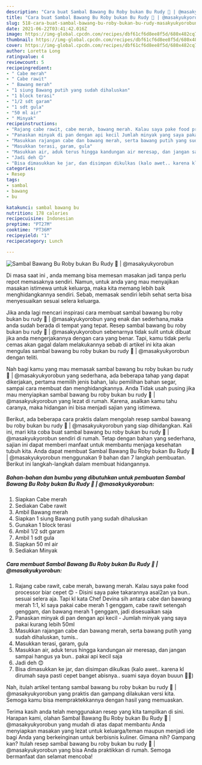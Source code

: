 ```yaml
---
description: "Cara buat Sambal Bawang Bu Roby bukan Bu Rudy 🤭 | @masakyukyorobun yang nikmat Untuk Jualan"
title: "Cara buat Sambal Bawang Bu Roby bukan Bu Rudy 🤭 | @masakyukyorobun yang nikmat Untuk Jualan"
slug: 518-cara-buat-sambal-bawang-bu-roby-bukan-bu-rudy-masakyukyorobun-yang-nikmat-untuk-jualan
date: 2021-06-22T03:41:42.016Z
image: https://img-global.cpcdn.com/recipes/dbf61cf6d8ee8f5d/680x482cq70/sambal-bawang-bu-roby-bukan-bu-rudy-🤭-masakyukyorobun-foto-resep-utama.jpg
thumbnail: https://img-global.cpcdn.com/recipes/dbf61cf6d8ee8f5d/680x482cq70/sambal-bawang-bu-roby-bukan-bu-rudy-🤭-masakyukyorobun-foto-resep-utama.jpg
cover: https://img-global.cpcdn.com/recipes/dbf61cf6d8ee8f5d/680x482cq70/sambal-bawang-bu-roby-bukan-bu-rudy-🤭-masakyukyorobun-foto-resep-utama.jpg
author: Loretta Long
ratingvalue: 4
reviewcount: 5
recipeingredient:
- " Cabe merah"
- " Cabe rawit"
- " Bawang merah"
- "1 siung Bawang putih yang sudah dihaluskan"
- "1 block terasi"
- "1/2 sdt garam"
- "1 sdt gula"
- "50 ml air"
- " Minyak"
recipeinstructions:
- "Rajang cabe rawit, cabe merah, bawang merah. Kalau saya pake food processor biar cepet 😊 Disini saya pake takarannya asal2an ya bun.. sesuai selera aja. Tapi kl kata Chef Devina sih antara cabe dan bawang merah 1:1, kl saya pakai cabe merah 1 genggam, cabe rawit setengah genggam, dan bawang merah 1 genggam, jadi disesuaikan saja"
- "Panaskan minyak di pan dengan api kecil Jumlah minyak yang saya pakai kurang lebih 50ml"
- "Masukkan rajangan cabe dan bawang merah, serta bawang putih yang sudah dihaluskan, tumis.."
- "Masukkan terasi, garam, gula"
- "Masukkan air, aduk terus hingga kandungan air meresap, dan jangan sampai hangus ya bun.. pakai api kecil saja"
- "Jadi deh 😊"
- "Bisa dimasukkan ke jar, dan disimpan dikulkas (kalo awet.. karena kl dirumah saya pasti cepet banget abisnya.. suami saya doyan buuun 🤣🤣)"
categories:
- Resep
tags:
- sambal
- bawang
- bu

katakunci: sambal bawang bu 
nutrition: 178 calories
recipecuisine: Indonesian
preptime: "PT27M"
cooktime: "PT36M"
recipeyield: "1"
recipecategory: Lunch

---
```



![Sambal Bawang Bu Roby bukan Bu Rudy 🤭 | @masakyukyorobun](https://img-global.cpcdn.com/recipes/dbf61cf6d8ee8f5d/680x482cq70/sambal-bawang-bu-roby-bukan-bu-rudy-🤭-masakyukyorobun-foto-resep-utama.jpg)

Di masa  saat ini , anda memang bisa memesan masakan jadi tanpa perlu repot memasaknya sendiri. Namun, untuk anda yang mau menyajikan masakan istimewa untuk keluarga, maka kita memang lebih baik menghidangkannya sendiri. Sebab, memasak sendiri lebih sehat serta bisa menyesuaikan sesuai selera keluarga.

Jika anda lagi mencari inspirasi cara membuat sambal bawang bu roby bukan bu rudy 🤭 | @masakyukyorobun yang enak dan sederhana,maka anda sudah berada di tempat yang tepat. Resep sambal bawang bu roby bukan bu rudy 🤭 | @masakyukyorobun  sebenarnya tidak sulit untuk dibuat jika anda mengerjakannya dengan cara yang benar. Tapi, kamu tidak perlu cemas akan gagal dalam melakukannya 
sebab di artikel ini kita akan mengulas sambal bawang bu roby bukan bu rudy 🤭 | @masakyukyorobun dengan teliti.  



Nah bagi kamu yang mau memasak sambal bawang bu roby bukan bu rudy 🤭 | @masakyukyorobun yang sederhana, ada beberapa tahap yang dapat dikerjakan, pertama memilih jenis bahan, lalu pemilihan bahan segar, sampai cara membuat dan menghidangkannya. Anda Tidak usah pusing jika mau menyiapkan sambal bawang bu roby bukan bu rudy 🤭 | @masakyukyorobun yang lezat di rumah. Karena, asalkan kamu  tahu caranya, maka hidangan ini bisa menjadi sajian yang istimewa.

Berikut, ada beberapa cara praktis  dalam mengolah resep sambal bawang bu roby bukan bu rudy 🤭 | @masakyukyorobun yang siap dihidangkan. Kali ini, mari kita coba buat sambal bawang bu roby bukan bu rudy 🤭 | @masakyukyorobun sendiri di rumah. Tetap dengan bahan yang sederhana, sajian ini dapat memberi manfaat untuk membantu menjaga kesehatan tubuh kita. Anda dapat membuat Sambal Bawang Bu Roby bukan Bu Rudy 🤭 | @masakyukyorobun menggunakan 9 bahan dan 7 langkah pembuatan. Berikut ini langkah-langkah dalam membuat hidangannya.

<!--inarticleads1-->

##### Bahan-bahan dan bumbu yang dibutuhkan untuk pembuatan Sambal Bawang Bu Roby bukan Bu Rudy 🤭 | @masakyukyorobun:

1. Siapkan  Cabe merah
1. Sediakan  Cabe rawit
1. Ambil  Bawang merah
1. Siapkan 1 siung Bawang putih yang sudah dihaluskan
1. Gunakan 1 block terasi
1. Ambil 1/2 sdt garam
1. Ambil 1 sdt gula
1. Siapkan 50 ml air
1. Sediakan  Minyak




<!--inarticleads2-->

##### Cara membuat Sambal Bawang Bu Roby bukan Bu Rudy 🤭 | @masakyukyorobun:

1. Rajang cabe rawit, cabe merah, bawang merah. Kalau saya pake food processor biar cepet 😊 - Disini saya pake takarannya asal2an ya bun.. sesuai selera aja. Tapi kl kata Chef Devina sih antara cabe dan bawang merah 1:1, kl saya pakai cabe merah 1 genggam, cabe rawit setengah genggam, dan bawang merah 1 genggam, jadi disesuaikan saja
1. Panaskan minyak di pan dengan api kecil - Jumlah minyak yang saya pakai kurang lebih 50ml
1. Masukkan rajangan cabe dan bawang merah, serta bawang putih yang sudah dihaluskan, tumis..
1. Masukkan terasi, garam, gula
1. Masukkan air, aduk terus hingga kandungan air meresap, dan jangan sampai hangus ya bun.. pakai api kecil saja
1. Jadi deh 😊
1. Bisa dimasukkan ke jar, dan disimpan dikulkas (kalo awet.. karena kl dirumah saya pasti cepet banget abisnya.. suami saya doyan buuun 🤣🤣)




Nah, itulah artikel tentang  sambal bawang bu roby bukan bu rudy 🤭 | @masakyukyorobun  yang praktis dan gampang dilakukan versi kita. Semoga kamu bisa mempraktekkannya dengan hasil yang memuaskan. 

Terima kasih anda telah menggunakan resep yang kita tampilkan di sini. Harapan kami, olahan  Sambal Bawang Bu Roby bukan Bu Rudy 🤭 | @masakyukyorobun yang mudah di atas dapat membantu Anda menyiapkan masakan yang lezat untuk keluarga/teman maupun menjadi ide bagi Anda yang berkeinginan untuk berbisnis kuliner. Gimana nih? Gampang kan? Itulah resep sambal bawang bu roby bukan bu rudy 🤭 | @masakyukyorobun yang bisa Anda praktikkan di rumah. Semoga bermanfaat dan selamat mencoba!

